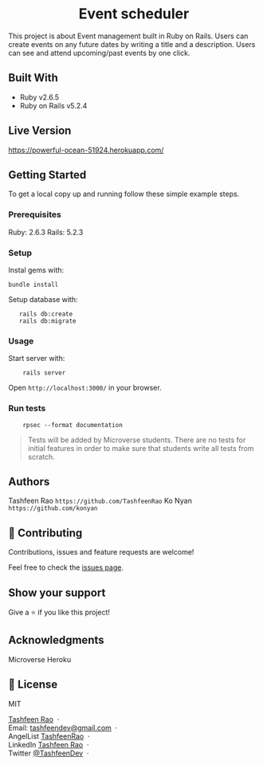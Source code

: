 <h1 align="center">
  Event scheduler
</h1>
This project is about Event management built in Ruby on Rails. Users can create events on any future dates by writing a title and a description. Users can see and attend upcoming/past events by one click.

## Built With

- Ruby v2.6.5
- Ruby on Rails v5.2.4

## Live Version

https://powerful-ocean-51924.herokuapp.com/

## Getting Started

To get a local copy up and running follow these simple example steps.

### Prerequisites

Ruby: 2.6.3
Rails: 5.2.3

### Setup

Instal gems with:

```
bundle install
```

Setup database with:

```
   rails db:create
   rails db:migrate
```

### Usage

Start server with:

```
    rails server
```

Open `http://localhost:3000/` in your browser.

### Run tests

```
    rpsec --format documentation
```

> Tests will be added by Microverse students. There are no tests for initial features in order to make sure that students write all tests from scratch.


## Authors

Tashfeen Rao `https://github.com/TashfeenRao`
Ko Nyan `https://github.com/konyan`

## 🤝 Contributing

Contributions, issues and feature requests are welcome!

Feel free to check the [issues page](issues/).

## Show your support

Give a ⭐️ if you like this project!

## Acknowledgments

Microverse
Heroku

## 📝 License

MIT


[Tashfeen Rao](https://tashfeenrao.github.io/personal-portfolio/) &nbsp;&middot;&nbsp;
</br>
Email: tashfeendev@gmail.com &nbsp;&middot;&nbsp;
</br>
AngelList [TashfeenRao](https://angel.co/u/tashfeen-rao) &nbsp;&middot;&nbsp;
</br>
LinkedIn [Tashfeen Rao](https://www.linkedin.com/in/tashfeen-rao/) &nbsp;&middot;&nbsp;
</br>
Twitter [@TashfeenDev](https://twitter.com/TashfeenDev) &nbsp;&middot;&nbsp;
